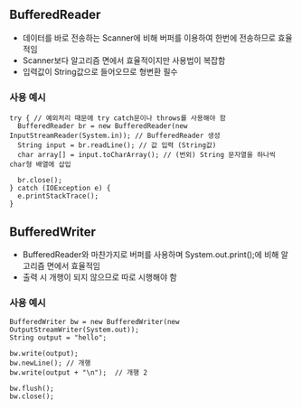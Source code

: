 ## BufferedReader 
- 데이터를 바로 전송하는 Scanner에 비해 버퍼를 이용하여 한번에 전송하므로 효율적임
- Scanner보다 알고리즘 면에서 효율적이지만 사용법이 복잡함
- 입력값이 String값으로 들어오므로 형변환 필수

### 사용 예시
```
try { // 예외처리 때문에 try catch문이나 throws를 사용해야 함
  BufferedReader br = new BufferedReader(new InputStreamReader(System.in)); // BufferedReader 생성
  String input = br.readLine(); // 값 입력 (String값)
  char array[] = input.toCharArray(); // (번외) String 문자열을 하나씩 char형 배열에 삽입

  br.close();
} catch (IOException e) {
  e.printStackTrace();
} 
```


## BufferedWriter
- BufferedReader와 마찬가지로 버퍼를 사용하며 System.out.print();에 비해 알고리즘 면에서 효율적임
- 출력 시 개행이 되지 않으므로 따로 시행해야 함

### 사용 예시
```
BufferedWriter bw = new BufferedWriter(new OutputStreamWriter(System.out));
String output = "hello";

bw.write(output);
bw.newLine(); // 개행
bw.write(output + "\n");  // 개행 2

bw.flush();
bw.close();
```
